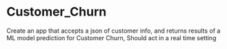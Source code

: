 # Customer_Churn
Create an app that accepts a json of customer info, and returns results of a ML model prediction for Customer Churn, Should act in a real time setting
